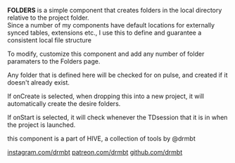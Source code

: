 **FOLDERS** is a simple component that creates folders in the local directory
relative to the project folder.  
Since a number of my components have default locations for externally synced tables, 
extensions etc.,  I use this to  define and guarantee a consistent local file structure

To modify, customize this component and add any number of folder paramaters to 
the Folders page. 

Any folder that is defined here will be checked for on pulse, and created if it 
doesn't already exist.  

If onCreate is selected, when dropping this into a new project, it will 
automatically create the desire folders.

If onStart is selected, it will check whenever the TDsession that it is in when 
the project is launched.

this component is a part of HIVE, a collection of tools by @drmbt

[instagram.com/drmbt](instagram.com/drmbt)
[patreon.com/drmbt](patreon.com/drmbt)
[github.com/drmbt](github.com/drmbt)
